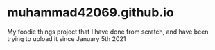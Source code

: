 # muhammad42069.github.io
My foodie things project that I have done from scratch, and have been trying to upload it since January 5th 2021
